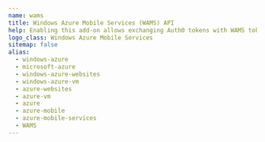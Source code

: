 ```yaml
---
name: wams
title: Windows Azure Mobile Services (WAMS) API
help: Enabling this add-on allows exchanging Auth0 tokens with WAMS tokens that can be used to call their APIs flowing the user identity.
logo_class: Windows Azure Mobile Services
sitemap: false
alias:
  - windows-azure
  - microsoft-azure
  - windows-azure-websites
  - windows-azure-vm
  - azure-websites
  - azure-vm
  - azure
  - azure-mobile
  - azure-mobile-services
  - WAMS
---
```

